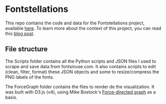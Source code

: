 # Fontstellations

This repo contains the code and data for the Fontstellations project, available [here](https://datascopeanalytics.com/fontstellations/).
To learn more about the context of this project, you can read this [blog post](https://datascopeanalytics.com/blog/fontstellations/).

## File structure

The Scripts folder contains all the Python scripts and JSON files I used to scrape and save data from fontsinuse.com. 
It also contains scripts to edit (clean, filter, format) these JSON objects and some to resize/compress the PNG labels of the fonts.

The ForceGraph folder contains the files to render de the visualization. It was built with D3.js (v4), using Mike Bostock's 
[Force-directed graph](https://bl.ocks.org/mbostock/4062045) as a basis.
